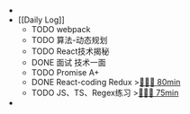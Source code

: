 -
- [[Daily Log]]
	- TODO webpack
	- TODO 算法-动态规划
	- TODO React技术揭秘
	- DONE 面试 技术一面
	- TODO Promise A+
	- DONE React-coding Redux >[🍅🍅🍅 80min](#agenda-pomo://?t=f-1689306806115-1500%2Cf-1689309576424-1500%2Cf-1689311376607-1500%2Cp-1689314378759-267)
	- TODO JS、TS、Regex练习 >[🍅🍅🍅 75min](#agenda-pomo://?t=f-1689318408769-1500%2Cf-1689320151204-1500%2Cf-1689322111125-1500)
-